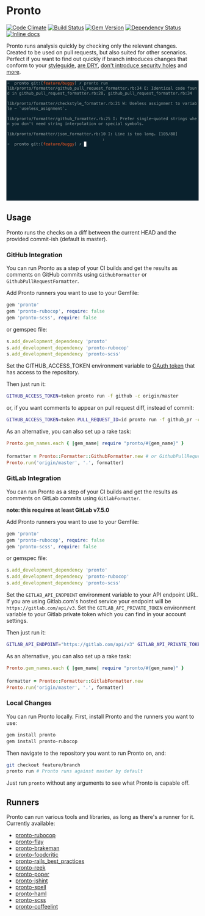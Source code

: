 # Pronto

[![Code Climate](https://codeclimate.com/github/mmozuras/pronto.png)](https://codeclimate.com/github/mmozuras/pronto)
[![Build Status](https://secure.travis-ci.org/mmozuras/pronto.png)](http://travis-ci.org/mmozuras/pronto)
[![Gem Version](https://badge.fury.io/rb/pronto.png)](http://badge.fury.io/rb/pronto)
[![Dependency Status](https://gemnasium.com/mmozuras/pronto.png)](https://gemnasium.com/mmozuras/pronto)
[![Inline docs](http://inch-ci.org/github/mmozuras/pronto.png)](http://inch-ci.org/github/mmozuras/pronto)

Pronto runs analysis quickly by checking only the relevant changes. Created to
be used on pull requests, but also suited for other scenarios. Perfect if you
want to find out quickly if branch introduces changes that conform to your
[styleguide](https://github.com/mmozuras/pronto-rubocop), [are DRY](https://github.com/mmozuras/pronto-flay), [don't introduce security holes](https://github.com/mmozuras/pronto-brakeman) and [more](#runners).

![Pronto demo](pronto.gif "")

## Usage

Pronto runs the checks on a diff between the current HEAD and the provided commit-ish (default is master).

### GitHub Integration

You can run Pronto as a step of your CI builds and get the results as comments
on GitHub commits using `GithubFormatter` or `GithubPullRequestFormatter`.

Add Pronto runners you want to use to your Gemfile:
```ruby
gem 'pronto'
gem 'pronto-rubocop', require: false
gem 'pronto-scss', require: false
```
or gemspec file:
```ruby
s.add_development_dependency 'pronto'
s.add_development_dependency 'pronto-rubocop'
s.add_development_dependency 'pronto-scss'
```
Set the GITHUB_ACCESS_TOKEN environment variable to [OAuth token](https://help.github.com/articles/creating-an-access-token-for-command-line-use)
that has access to the repository.

Then just run it:
```bash
GITHUB_ACCESS_TOKEN=token pronto run -f github -c origin/master
```
or, if you want comments to appear on pull request diff, instead of commit:
```bash
GITHUB_ACCESS_TOKEN=token PULL_REQUEST_ID=id pronto run -f github_pr -c origin/master
```

As an alternative, you can also set up a rake task:
```ruby
Pronto.gem_names.each { |gem_name| require "pronto/#{gem_name}" }

formatter = Pronto::Formatter::GithubFormatter.new # or GithubPullRequestFormatter
Pronto.run('origin/master', '.', formatter)
```

### GitLab Integration

You can run Pronto as a step of your CI builds and get the results as comments
on GitLab commits using `GitlabFormatter`.

**note: this requires at least GitLab v7.5.0**

Add Pronto runners you want to use to your Gemfile:
```ruby
gem 'pronto'
gem 'pronto-rubocop', require: false
gem 'pronto-scss', require: false
```
or gemspec file:
```ruby
s.add_development_dependency 'pronto'
s.add_development_dependency 'pronto-rubocop'
s.add_development_dependency 'pronto-scss'
```

Set the `GITLAB_API_ENDPOINT` environment variable to your API endpoint URL.
If you are using Gitlab.com's hosted service your endpoint will be `https://gitlab.com/api/v3`.
Set the `GITLAB_API_PRIVATE_TOKEN` environment variable to your Gitlab private token
which you can find in your account settings.

Then just run it:
```bash
GITLAB_API_ENDPOINT="https://gitlab.com/api/v3" GITLAB_API_PRIVATE_TOKEN=token pronto run -f gitlab -c origin/master
```

As an alternative, you can also set up a rake task:
```ruby
Pronto.gem_names.each { |gem_name| require "pronto/#{gem_name}" }

formatter = Pronto::Formatter::GitlabFormatter.new
Pronto.run('origin/master', '.', formatter)
```

### Local Changes

You can run Pronto locally. First, install Pronto and the runners you want to use:
```bash
gem install pronto
gem install pronto-rubocop
```
Then navigate to the repository you want to run Pronto on, and:
```bash
git checkout feature/branch
pronto run # Pronto runs against master by default
```

Just run `pronto` without any arguments to see what Pronto is capable off.

## Runners

Pronto can run various tools and libraries, as long as there's a runner for it.
Currently available:

* [pronto-rubocop](https://github.com/mmozuras/pronto-rubocop)
* [pronto-flay](https://github.com/mmozuras/pronto-flay)
* [pronto-brakeman](https://github.com/mmozuras/pronto-brakeman)
* [pronto-foodcritic](https://github.com/mmozuras/pronto-foodcritic)
* [pronto-rails_best_practices](https://github.com/mmozuras/pronto-rails_best_practices)
* [pronto-reek](https://github.com/mmozuras/pronto-reek)
* [pronto-poper](https://github.com/mmozuras/pronto-poper)
* [pronto-jshint](https://github.com/mmozuras/pronto-jshint)
* [pronto-spell](https://github.com/mmozuras/pronto-spell)
* [pronto-haml](https://github.com/mmozuras/pronto-haml)
* [pronto-scss](https://github.com/mmozuras/pronto-scss)
* [pronto-coffeelint](https://github.com/siebertm/pronto-coffeelint)
